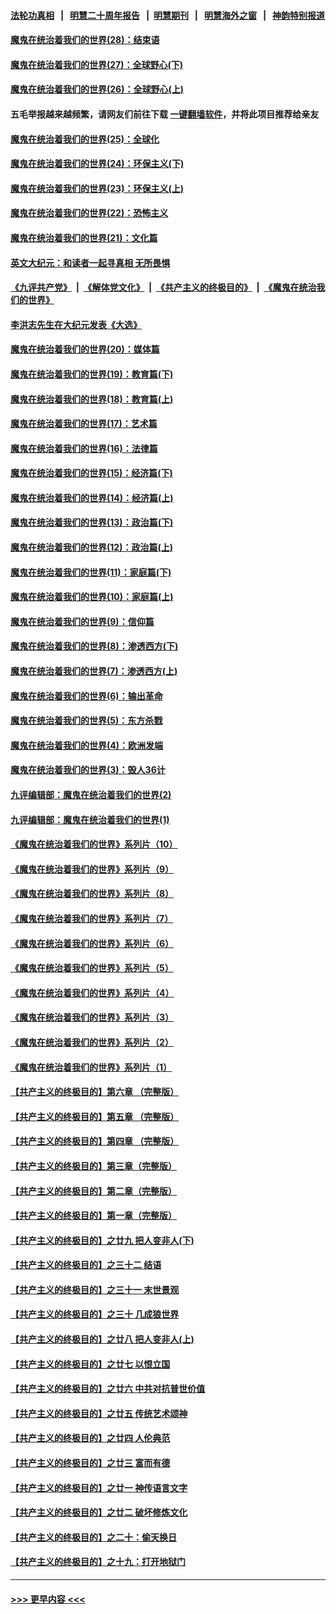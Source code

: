 #### [法轮功真相](https://github.com/gfw-breaker/truth/blob/master/README.md?t=0) &nbsp;&nbsp;|&nbsp;&nbsp; [明慧二十周年报告](https://github.com/gfw-breaker/mh-reports/blob/master/README.md?t=0) &nbsp;&nbsp;|&nbsp;&nbsp;[明慧期刊](https://github.com/gfw-breaker/mh-qikan) &nbsp;&nbsp;|&nbsp;&nbsp; [明慧海外之窗](https://github.com/gfw-breaker/mh-news/blob/master/README.md?t=0) &nbsp;&nbsp;|&nbsp;&nbsp; [神韵特别报道](https://github.com/gfw-breaker/mh-news/blob/master/shenyun.md?t=0)
#### [魔鬼在统治着我们的世界(28)：结束语](../pages/nsc422/n10936246.md?t=06240502) 
#### [魔鬼在统治着我们的世界(27)：全球野心(下)](../pages/nsc422/n10928319.md?t=06240502) 
#### [魔鬼在统治着我们的世界(26)：全球野心(上)](../pages/nsc422/n10900318.md?t=06240502) 
#### 五毛举报越来越频繁，请网友们前往下载 [一键翻墙软件](https://github.com/gfw-breaker/ssr-accounts)，并将此项目推荐给亲友
#### [魔鬼在统治着我们的世界(25)：全球化](../pages/nsc422/n10788205.md?t=06240502) 
#### [魔鬼在统治着我们的世界(24)：环保主义(下)](../pages/nsc422/n10695307.md?t=06240502) 
#### [魔鬼在统治着我们的世界(23)：环保主义(上)](../pages/nsc422/n10688613.md?t=06240502) 
#### [魔鬼在统治着我们的世界(22)：恐怖主义](../pages/nsc422/n10614727.md?t=06240502) 
#### [魔鬼在统治着我们的世界(21)：文化篇](../pages/nsc422/n10597706.md?t=06240502) 
#### [英文大纪元：和读者一起寻真相 无所畏惧](../pages/nsc422/n12542027.md?t=06240502) 
#### [《九评共产党》](https://github.com/begood0513/9ping.md/blob/master/README.md) &nbsp;|&nbsp; [《解体党文化》](../../../../jtdwh.md/blob/master/README.md)  &nbsp;|&nbsp; [《共产主义的终极目的》](../../../../gczydzjmd.md/blob/master/README.md) &nbsp;|&nbsp; [《魔鬼在统治我们的世界》](../../../../mgztzwmdsj.md/blob/master/README.md) 
#### [李洪志先生在大纪元发表《大选》](../pages/nsc422/n12534746.md?t=06240502) 
#### [魔鬼在统治着我们的世界(20)：媒体篇](../pages/nsc422/n10586579.md?t=06240502) 
#### [魔鬼在统治着我们的世界(19)：教育篇(下)](../pages/nsc422/n10564808.md?t=06240502) 
#### [魔鬼在统治着我们的世界(18)：教育篇(上)](../pages/nsc422/n10526970.md?t=06240502) 
#### [魔鬼在统治着我们的世界(17)：艺术篇](../pages/nsc422/n10499093.md?t=06240502) 
#### [魔鬼在统治着我们的世界(16)：法律篇](../pages/nsc422/n10485969.md?t=06240502) 
#### [魔鬼在统治着我们的世界(15)：经济篇(下)](../pages/nsc422/n10469975.md?t=06240502) 
#### [魔鬼在统治着我们的世界(14)：经济篇(上)](../pages/nsc422/n10457370.md?t=06240502) 
#### [魔鬼在统治着我们的世界(13)：政治篇(下)](../pages/nsc422/n10448270.md?t=06240502) 
#### [魔鬼在统治着我们的世界(12)：政治篇(上)](../pages/nsc422/n10444576.md?t=06240502) 
#### [魔鬼在统治着我们的世界(11)：家庭篇(下)](../pages/nsc422/n10440961.md?t=06240502) 
#### [魔鬼在统治着我们的世界(10)：家庭篇(上)](../pages/nsc422/n10435448.md?t=06240502) 
#### [魔鬼在统治着我们的世界(9)：信仰篇](../pages/nsc422/n10432159.md?t=06240502) 
#### [魔鬼在统治着我们的世界(8)：渗透西方(下)](../pages/nsc422/n10429603.md?t=06240502) 
#### [魔鬼在统治着我们的世界(7)：渗透西方(上)](../pages/nsc422/n10426013.md?t=06240502) 
#### [魔鬼在统治着我们的世界(6)：输出革命](../pages/nsc422/n10421536.md?t=06240502) 
#### [魔鬼在统治着我们的世界(5)：东方杀戮](../pages/nsc422/n10417707.md?t=06240502) 
#### [魔鬼在统治着我们的世界(4)：欧洲发端](../pages/nsc422/n10414890.md?t=06240502) 
#### [魔鬼在统治着我们的世界(3)：毁人36计](../pages/nsc422/n10411583.md?t=06240502) 
#### [九评编辑部：魔鬼在统治着我们的世界(2)](../pages/nsc422/n10410036.md?t=06240502) 
#### [九评编辑部：魔鬼在统治着我们的世界(1)](../pages/nsc422/n10406825.md?t=06240502) 
#### [《魔鬼在统治着我们的世界》系列片（10）](../pages/nsc422/n12292670.md?t=06240502) 
#### [《魔鬼在统治着我们的世界》系列片（9）](../pages/nsc422/n12290859.md?t=06240502) 
#### [《魔鬼在统治着我们的世界》系列片（8）](../pages/nsc422/n12287445.md?t=06240502) 
#### [《魔鬼在统治着我们的世界》系列片（7）](../pages/nsc422/n12283425.md?t=06240502) 
#### [《魔鬼在统治着我们的世界》系列片（6）](../pages/nsc422/n12282314.md?t=06240502) 
#### [《魔鬼在统治着我们的世界》系列片（5）](../pages/nsc422/n12281419.md?t=06240502) 
#### [《魔鬼在统治着我们的世界》系列片（4）](../pages/nsc422/n12274024.md?t=06240502) 
#### [《魔鬼在统治着我们的世界》系列片（3）](../pages/nsc422/n12271322.md?t=06240502) 
#### [《魔鬼在统治着我们的世界》系列片（2）](../pages/nsc422/n12269049.md?t=06240502) 
#### [《魔鬼在统治着我们的世界》系列片（1）](../pages/nsc422/n12267575.md?t=06240502) 
#### [【共产主义的终极目的】第六章 （完整版）](../pages/nsc422/n11428913.md?t=06240502) 
#### [【共产主义的终极目的】第五章 （完整版）](../pages/nsc422/n11428912.md?t=06240502) 
#### [【共产主义的终极目的】第四章 （完整版）](../pages/nsc422/n11428907.md?t=06240502) 
#### [【共产主义的终极目的】第三章（完整版）](../pages/nsc422/n11428848.md?t=06240502) 
#### [【共产主义的终极目的】第二章（完整版）](../pages/nsc422/n11428831.md?t=06240502) 
#### [【共产主义的终极目的】第一章（完整版）](../pages/nsc422/n11417651.md?t=06240502) 
#### [【共产主义的终极目的】之廿九 把人变非人(下)](../pages/nsc422/n11344140.md?t=06240502) 
#### [【共产主义的终极目的】之三十二 结语](../pages/nsc422/n11360535.md?t=06240502) 
#### [【共产主义的终极目的】之三十一 末世景观](../pages/nsc422/n11351129.md?t=06240502) 
#### [【共产主义的终极目的】之三十 几成狼世界](../pages/nsc422/n11348280.md?t=06240502) 
#### [【共产主义的终极目的】之廿八 把人变非人(上)](../pages/nsc422/n11340492.md?t=06240502) 
#### [【共产主义的终极目的】之廿七 以恨立国](../pages/nsc422/n11336944.md?t=06240502) 
#### [【共产主义的终极目的】之廿六 中共对抗普世价值](../pages/nsc422/n11324785.md?t=06240502) 
#### [【共产主义的终极目的】之廿五 传统艺术颂神](../pages/nsc422/n11296396.md?t=06240502) 
#### [【共产主义的终极目的】之廿四 人伦典范](../pages/nsc422/n11296397.md?t=06240502) 
#### [【共产主义的终极目的】之廿三 富而有德](../pages/nsc422/n11283598.md?t=06240502) 
#### [【共产主义的终极目的】之廿一 神传语言文字](../pages/nsc422/n11263265.md?t=06240502) 
#### [【共产主义的终极目的】之廿二 破坏修炼文化](../pages/nsc422/n11245728.md?t=06240502) 
#### [【共产主义的终极目的】之二十：偷天换日](../pages/nsc422/n11238846.md?t=06240502) 
#### [【共产主义的终极目的】之十九：打开地狱门](../pages/nsc422/n11206376.md?t=06240502) 

----
#### [ >>> 更早内容 <<< ](../indexes/nsc422-earlier.md)
